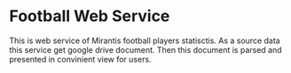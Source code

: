 # Football Web Service
This is web service of Mirantis football players statisctis. As a source data this service get google drive document. Then this document is parsed and presented in convinient view for users.


